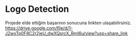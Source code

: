 # Logo Detection 
Projede elde ettiğim başarının sonucuna linkten ulaşabilirsiniz.
https://drive.google.com/file/d/1-J2wxTp0F8C2r2jeU_dwXQsrcX_Rml6u/view?usp=share_link
